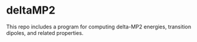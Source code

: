 # deltaMP2
This repo includes a program for computing delta-MP2 energies, transition dipoles, and related properties.
